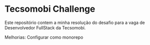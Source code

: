 # Tecsomobi Challenge
Este repositório contem a minha resolução do desafio para a vaga de Desenvolvedor FullStack da Tecsomobi.

Melhorias:
Configurar como monorepo